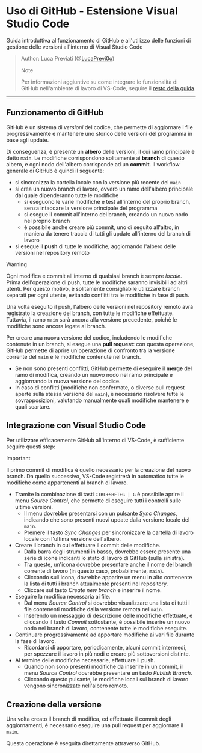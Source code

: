 # Uso di GitHub - Estensione Visual Studio Code
Guida introduttiva al funzionamento di GitHub e all'utilizzo delle funzioni di gestione delle versioni all'interno di Visual Studio Code
> Author: Luca Previati (@[LucaPrevi0o](https://github.com/LucaPrevi0o))
>>[!NOTE]
>>Per informazioni aggiuntive su come integrare le funzionalità di GitHub nell'ambiente di lavoro di VS-Code, seguire il [resto della guida](#integrazione-con-visual-studio-code).

<hr/>

## Funzionamento di GitHub
GitHub è un sistema di *versioni* del codice, che permette di aggiornare i file progressivamente e mantenere uno storico delle versioni del programma in base agli update.

Di conseguenza, è presente un **albero** delle versioni, il cui ramo principale è detto <code>main</code>. Le modifiche corrispondono solitamente ai **branch** di questo albero, e ogni nodo dell'albero corrisponde ad un **commit**. Il workflow generale di GitHub è quindi il seguente:
* si sincronizza la cartella locale con la versione più recente del <code>main</code>
* si crea un nuovo branch di lavoro, ovvero un ramo dell'albero principale dal quale dipenderanno tutte le modifiche
    * si eseguono le varie modifiche e test all'interno del proprio branch, senza intaccare la versione principale del programma
    * si esegue il commit all'interno del branch, creando un nuovo nodo nel proprio branch
    * è possibile anche creare più commit, uno di seguito all'altro, in maniera da tenere traccia di tutti gli update all'interno del branch di lavoro
* si esegue il **push** di tutte le modifiche, aggiornando l'albero delle versioni nel repository remoto

> [!WARNING]
> Ogni modifica e commit all'interno di qualsiasi branch è sempre *locale*. Prima dell'operazione di push, tutte le modifiche saranno invisibili ad altri utenti. Per questo motivo, è solitamente consigliabile utilizzare branch separati per ogni utente, evitando conflitti tra le modifiche in fase di push.

Una volta eseguito il push, l'albero delle versioni nel repository remoto avrà registrato la creazione del branch, con tutte le modifiche effettuate. Tuttavia, il ramo <code>main</code> sarà ancora alla versione precedente, poichè le modifiche sono ancora legate ai branch.

Per creare una nuova versione del codice, includendo le modifiche contenute in un branch, si esegue una **pull request**: con questa operazione, GitHub permette di aprire un'operazione di confronto tra la versione corrente del <code>main</code> e le modifiche contenute nel branch.
* Se non sono presenti conflitti, GitHub permette di eseguire il **merge** del ramo di modifica, creando un nuovo nodo nel ramo principale e aggiornando la nuova versione del codice.
* In caso di conflitti (modifiche non confermate, o diverse pull request aperte sulla stessa versione del <code>main</code>), è necessario risolvere tutte le sovrapposizioni, valutando manualmente quali modifiche mantenere e quali scartare.

## Integrazione con Visual Studio Code
Per utilizzare efficacemente GitHub all'interno di VS-Code, è sufficiente seguire questi step:
> [!IMPORTANT]
> Il primo commit di modifica è quello necessario per la creazione del nuovo branch. Da quello successivo, VS-Code registrerà in automatico tutte le modifiche come appartenenti al branch di lavoro.
* Tramite la combinazione di tasti <code>CTRL+SHFT+G | G</code> è possibile aprire il menu *Source Control*, che permette di eseguire tutti i controlli sulle ultime versioni.
    * Il menu dovrebbe presentarsi con un pulsante *Sync Changes*, indicando che sono presenti nuovi update dalla versione locale del <code>main</code>.
    * Premere il tasto *Sync Changes* per sincronizzare la cartella di lavoro locale con l'ultima versione dell'albero.
* Creare il branch in cui effettuare il commit delle modifiche.
    * Dalla barra degli strumenti in basso, dovrebbe essere presente una serie di icone indicanti lo stato di lavoro di GitHub (sulla sinistra).
    * Tra queste, un'icona dovrebbe presentare anche il nome del branch corrente di lavoro (in questo caso, probabilmente, <code>main</code>).
    * Cliccando sull'icona, dovrebbe apparire un menu in alto contenente la lista di tutti i branch attualmente presenti nel repository.
    * Cliccare sul tasto *Create new branch* e inserire il nome.
* Eseguire la modifica necessaria ai file.
    * Dal menu *Source Control* si dovrebbe visualizzare una lista di tutti i file contenenti modifiche dalla versione remota nel <code>main</code>.
    * Inserendo un messaggio di descrizione delle modifiche effettuate, e cliccando il tasto *Commit* sottostante, è possibile inserire un nuovo nodo nel branch di lavoro, contenente tutte le modifiche eseguite.
* Continuare progressivamente ad apportare modifiche ai vari file durante la fase di lavoro.
    * Ricordarsi di apportare, periodicamente, alcuni commit intermedi, per spezzare il lavoro in più nodi e creare più sottoversioni distinte.
* Al termine delle modifiche necessarie, effettuare il push.
    * Quando non sono presenti modifiche da inserire in un commit, il menu *Source Control* dovrebbe presentare un tasto *Publish Branch*.
    * Cliccando questo pulsante, le modifiche locali sul branch di lavoro vengono sincronizzate nell'albero remoto.

## Creazione della versione
Una volta creato il branch di modifica, ed effettuato il commit degli aggiornamenti, è necessario eseguire una pull request per aggiornare il <code>main</code>.

Questa operazione è eseguita direttamente attraverso GitHub.